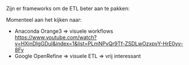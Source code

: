 
Zijn er frameworks om de ETL beter aan te pakken:

Momenteel aan het kijken naar:

* Anaconda Orange3 => visuele workflows
https://www.youtube.com/watch?v=HXjnDIgGDuI&index=1&list=PLmNPvQr9Tf-ZSDLwOzxpvY-HrE0yv-8Fy
* Google OpenRefine => visuele ETL => vrij interessant